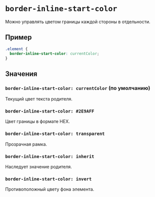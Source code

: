 # `border-inline-start-color`

Можно управлять цветом границы каждой стороны в отдельности.

## Пример

```css
.element {
  border-inline-start-color: currentColor;
}
```

## Значения

### `border-inline-start-color: currentColor` (по умолчанию)

Текущий цвет текста родителя.

### `border-inline-start-color: #2E9AFF`

Цвет границы в формате HEX.

### `border-inline-start-color: transparent`

Прозрачная рамка.

### `border-inline-start-color: inherit`

Наследует значение родителя.

### `border-inline-start-color: invert`

Противоположный цвету фона элемента.

